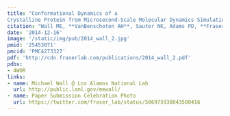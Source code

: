 ```yaml
---
title: "Conformational Dynamics of a
Crystalline Protein from Microsecond-Scale Molecular Dynamics Simulations and Diffuse X-Ray Scattering."
citation: "Wall ME, **VanBenschoten AH**, Sauter NK, Adams PD, **Fraser JS**, Terwilliger TC.  *PNAS*. 2014."
date: '2014-12-16'
image: '/static/img/pub/2014_wall_2.jpg'
pmid: '25453071'
pmcid: 'PMC4273327'
pdf: 'http://cdn.fraserlab.com/publications/2014_wall_2.pdf'
pdbs:
- 4WOR
links:
- name: Michael Wall @ Los Alamos National Lab
  url: http://public.lanl.gov/mewall/
- name: Paper Submission Celebration Photo
  url: https://twitter.com/fraser_lab/status/506975938043580416
---
```

